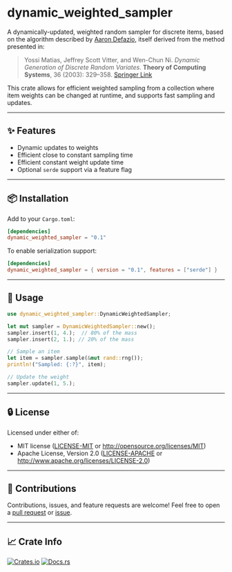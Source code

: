 # dynamic_weighted_sampler

A dynamically-updated, weighted random sampler for discrete items, based on the algorithm described by [Aaron Defazio](https://www.aarondefazio.com/tangentially/?p=58), itself derived from the method presented in:

> Yossi Matias, Jeffrey Scott Vitter, and Wen-Chun Ni.
> *Dynamic Generation of Discrete Random Variates*.
> **Theory of Computing Systems**, 36 (2003): 329–358.
> [Springer Link](https://link.springer.com/article/10.1007/s00224-003-1077-3)

This crate allows for efficient weighted sampling from a collection where item weights can be changed at runtime, and supports fast sampling and updates.

---

## ✨ Features

- Dynamic updates to weights
- Efficient close to constant sampling time
- Efficient constant weight update time
- Optional `serde` support via a feature flag

---

## 📦 Installation

Add to your `Cargo.toml`:

```toml
[dependencies]
dynamic_weighted_sampler = "0.1"
```

To enable serialization support:

```toml
[dependencies]
dynamic_weighted_sampler = { version = "0.1", features = ["serde"] }
```

---

## 🔧 Usage

```rust
use dynamic_weighted_sampler::DynamicWeightedSampler;

let mut sampler = DynamicWeightedSampler::new();
sampler.insert(1, 4.);  // 80% of the mass
sampler.insert(2, 1.); // 20% of the mass

// Sample an item
let item = sampler.sample(&mut rand::rng());
println!("Sampled: {:?}", item);

// Update the weight
sampler.update(1, 5.);
```

---

## 🔒 License

Licensed under either of:

- MIT license ([LICENSE-MIT](LICENSE-MIT) or http://opensource.org/licenses/MIT)
- Apache License, Version 2.0 ([LICENSE-APACHE](LICENSE-APACHE) or http://www.apache.org/licenses/LICENSE-2.0)

---

## 🤝 Contributions

Contributions, issues, and feature requests are welcome!
Feel free to open a [pull request](https://github.com/germank/dynamic_weighted_sampler/pulls) or [issue](https://github.com/germank/dynamic_weighted_sampler/issues).

---

## 📈 Crate Info

[![Crates.io](https://img.shields.io/crates/v/dynamic_weighted_sampler.svg)](https://crates.io/crates/dynamic_weighted_sampler)
[![Docs.rs](https://docs.rs/dynamic_weighted_sampler/badge.svg)](https://docs.rs/dynamic_weighted_sampler)